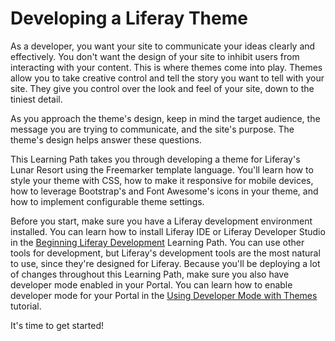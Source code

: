 # Developing a Liferay Theme

As a developer, you want your site to communicate your ideas clearly and 
effectively. You don't want the design of your site to inhibit users from
interacting with your content. This is where themes come into play. Themes allow
you to take creative control and tell the story you want to tell with your site.
They give you control over the look and feel of your site, down to the tiniest
detail.

As you approach the theme's design, keep in mind the target audience, the 
message you are trying to communicate, and the site's purpose. The theme's 
design helps answer these questions.

This Learning Path takes you through developing a theme for Liferay's Lunar
Resort using the Freemarker template language. You'll learn how to style your 
theme with CSS, how to make it responsive for mobile devices, how to leverage 
Bootstrap's and Font Awesome's icons in your theme, and how to implement
configurable theme settings.

Before you start, make sure you have a Liferay development environment installed. 
You can learn how to install Liferay IDE or Liferay Developer Studio in the 
[Beginning Liferay Development](/develop/learning-paths/mvc/-/knowledge_base/6-2/beginning-liferay-development)
Learning Path. You can use other tools for development, but Liferay's
development tools are the most natural to use, since they're designed for
Liferay. Because you'll be deploying a lot of changes throughout this
Learning Path, make sure you also have developer mode enabled in your Portal.
You can learn how to enable developer mode for your Portal in
the [Using Developer Mode with Themes](/develop/tutorials/-/knowledge_base/6-2/using-developer-mode-with-themes)
tutorial.

It's time to get started! 
